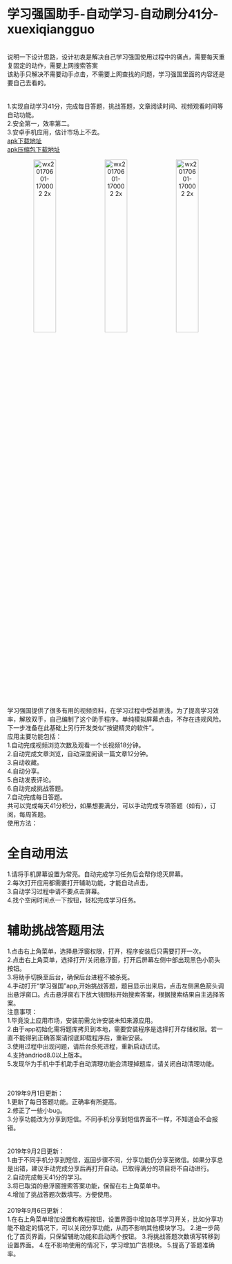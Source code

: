# 学习强国助手-自动学习-自动刷分41分-xuexiqiangguo

<br>
说明一下设计思路，设计初衷是解决自己学习强国使用过程中的痛点，需要每天重复固定的动作，需要上网搜索答案<br>
该助手只解决不需要动手点击，不需要上网查找的问题，学习强国里面的内容还是要自己去看的。<br>
<br>
<br>
1.实现自动学习41分，完成每日答题，挑战答题，文章阅读时间、视频观看时间等自动功能。<br>
2.安全第一，效率第二。<br>
3.安卓手机应用，估计市场上不去。<br>
<a href="https://raw.githubusercontent.com/studyhelperhelper/studyhelper/master/studyhelper.apk">apk下载地址</a><br/>
<a href="https://raw.githubusercontent.com/studyhelperhelper/studyhelper/master/studyhelper.rar">apk压缩包下载地址</a><br/>


<p align="center">
<img width=32% alt="wx20170601-170002 2x" src="slt001.jpg"> <img width=32% alt="wx20170601-170002 2x" src="slt003.jpg">  <img width=32% alt="wx20170601-170002 2x" src="slt004.jpg">
</p>

学习强国提供了很多有用的视频资料，在学习过程中受益匪浅，为了提高学习效率，解放双手，自己编制了这个助手程序。单纯模拟屏幕点击，不存在违规风险。下一步准备在此基础上另行开发类似“按键精灵的软件”。<br>
应用主要功能包括：<br>
1.自动完成视频浏览次数及观看一个长视频18分钟。<br>
2.自动完成文章浏览，自动深度阅读一篇文章12分钟。<br>
3.自动收藏。<br>
4.自动分享。<br>
5.自动发表评论。<br>
6.自动完成挑战答题。<br>
7.自动完成每日答题。<br>
共可以完成每天41分积分，如果想要满分，可以手动完成专项答题（如有），订阅，每周答题。<br>
使用方法：<br>
# 全自动用法<br>
1.请将手机屏幕设置为常亮。自动完成学习任务后会帮你熄灭屏幕。<br>
2.每次打开应用都需要打开辅助功能，才能自动点击。<br>
3.自动学习过程中请不要点击屏幕。<br>
4.找个空闲时间点一下按钮，轻松完成学习任务。<br>
# 辅助挑战答题用法<br>
1.点击右上角菜单，选择悬浮窗权限，打开，程序安装后只需要打开一次。<br>
2.点击右上角菜单，选择打开/关闭悬浮窗，打开后屏幕左侧中部出现黑色小箭头按钮。<br>
3.将助手切换至后台，确保后台进程不被杀死。<br>
4.手动打开“学习强国”app,开始挑战答题，题目显示出来后，点击左侧黑色箭头调出悬浮窗口。点击悬浮窗右下放大镜图标开始搜索答案，根据搜索结果自主选择答案。<br>
注意事项：<br>
1.毕竟没上应用市场，安装前需允许安装未知来源应用。<br>
2.由于app初始化需将题库拷贝到本地，需要安装程序是选择打开存储权限。若一直不能得到正确答案请彻底卸载程序后，重新安装。<br>
3.使用过程中出现问题，请后台杀死进程，重新启动试试。<br>
4.支持andriod8.0以上版本。<br>
5.发现华为手机中手机助手自动清理功能会清理掉题库，请关闭自动清理功能。<br>

<br>
<br>
2019年9月1日更新：<br>
1.更新了每日答题功能。正确率有所提高。<br>
2.修正了一些小bug。<br>
3.分享功能改为分享到短信。不同手机分享到短信界面不一样，不知道会不会报错。<br>
<br><br>
2019年9月2日更新：<br>
1.由于不同手机分享到短信，返回步骤不同，分享功能仍分享至微信。如果分享总是出错，建议手动完成分享后再打开自动。已取得满分的项目将不自动进行。<br>
2.自动完成每天41分的学习。<br>
3.将已取消的悬浮窗搜索答案功能，保留在右上角菜单中。<br>
4.增加了挑战答题次数填写。方便使用。
<br><br>
2019年9月6日更新：<br>
1.在右上角菜单增加设置和教程按钮，设置界面中增加各项学习开关，比如分享功能不稳定的情况下，可以关闭分享功能，从而不影响其他模块学习。
2.进一步简化了首页界面，只保留辅助功能和启动两个按钮。
3.将挑战答题次数填写转移到设置界面。
4.在不影响使用的情况下，学习增加广告模块。
5.提高了答题准确率。
<br>
<br>

